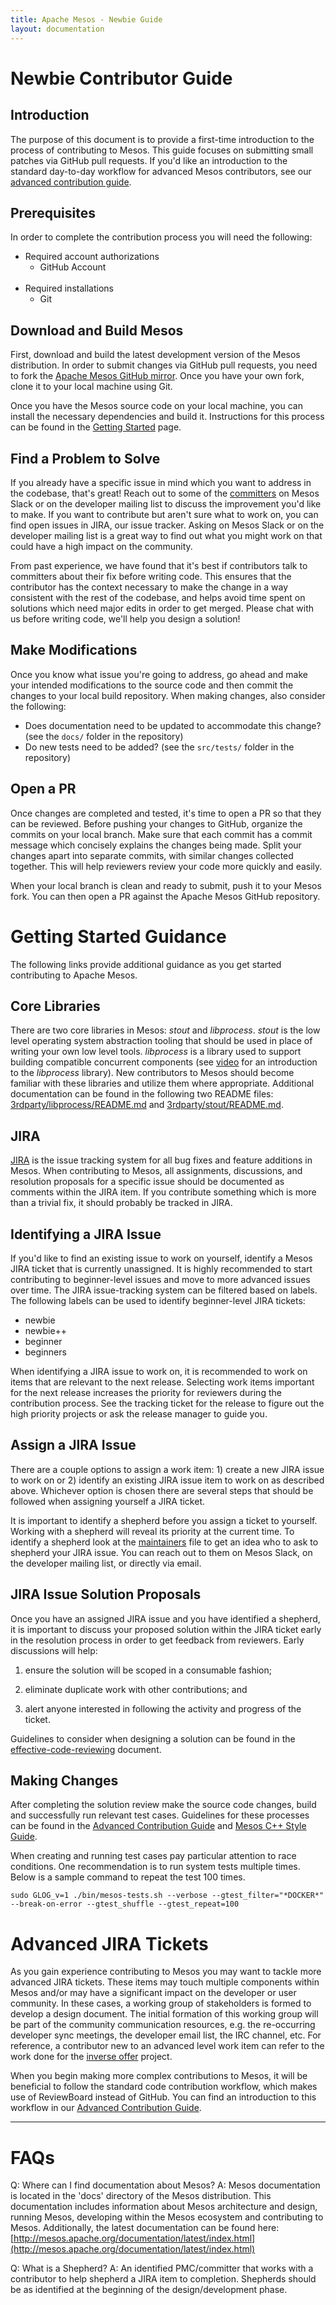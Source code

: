 ```yaml
---
title: Apache Mesos - Newbie Guide
layout: documentation
---
```


# Newbie Contributor Guide

## Introduction

The purpose of this document is to provide a first-time introduction to the process of contributing to Mesos. This guide focuses on submitting small patches via GitHub pull requests. If you'd like an introduction to the standard day-to-day workflow for advanced Mesos contributors, see our [advanced contribution guide](advanced-contribution.md).

## Prerequisites

In order to complete the contribution process you will need the following:

* Required account authorizations
    + GitHub Account
<br/><br/>
* Required installations
    + Git

## Download and Build Mesos

First, download and build the latest development version of the Mesos distribution. In order to submit changes via GitHub pull requests, you need to fork the [Apache Mesos GitHub mirror](https://github.com/apache/mesos). Once you have your own fork, clone it to your local machine using Git.

Once you have the Mesos source code on your local machine, you can install the necessary dependencies and build it. Instructions for this process can be found in the [Getting Started](http://mesos.apache.org/gettingstarted/) page.

## Find a Problem to Solve

If you already have a specific issue in mind which you want to address in the codebase, that's great! Reach out to some of the [committers](committers.md) on Mesos Slack or on the developer mailing list to discuss the improvement you'd like to make. If you want to contribute but aren't sure what to work on, you can find open issues in JIRA, our issue tracker. Asking on Mesos Slack or on the developer mailing list is a great way to find out what you might work on that could have a high impact on the community.

From past experience, we have found that it's best if contributors talk to committers about their fix before writing code. This ensures that the contributor has the context necessary to make the change in a way consistent with the rest of the codebase, and helps avoid time spent on solutions which need major edits in order to get merged. Please chat with us before writing code, we'll help you design a solution!

## Make Modifications

Once you know what issue you're going to address, go ahead and make your intended modifications to the source code and then commit the changes to your local build repository. When making changes, also consider the following:

* Does documentation need to be updated to accommodate this change? (see the `docs/` folder in the repository)
* Do new tests need to be added? (see the `src/tests/` folder in the repository)

## Open a PR

Once changes are completed and tested, it's time to open a PR so that they can be reviewed. Before pushing your changes to GitHub, organize the commits on your local branch. Make sure that each commit has a commit message which concisely explains the changes being made. Split your changes apart into separate commits, with similar changes collected together. This will help reviewers review your code more quickly and easily.

When your local branch is clean and ready to submit, push it to your Mesos fork. You can then open a PR against the Apache Mesos GitHub repository.

# Getting Started Guidance

The following links provide additional guidance as you get started contributing to Apache Mesos.

## Core Libraries

There are two core libraries in Mesos: *stout* and *libprocess*. *stout* is the low level operating system abstraction tooling that should be used in place of writing your own low level tools. *libprocess* is a library used to support building compatible concurrent components (see [video](https://www.youtube.com/watch?v=5EIiU6R_6KE) for an introduction to the *libprocess* library). New contributors to Mesos should become familiar with these libraries and utilize them where appropriate. Additional documentation can be found in the following two README files: [3rdparty/libprocess/README.md](https://github.com/apache/mesos/blob/master/3rdparty/libprocess/README.md) and [3rdparty/stout/README.md](https://github.com/apache/mesos/blob/master/3rdparty/stout/README.md).

## JIRA

[JIRA](http://issues.apache.org/jira/browse/MESOS) is the issue tracking system for all bug fixes and feature additions in Mesos. When contributing to Mesos, all assignments, discussions, and resolution proposals for a specific issue should be documented as comments within the JIRA item. If you contribute something which is more than a trivial fix, it should probably be tracked in JIRA.

## Identifying a JIRA Issue

If you'd like to find an existing issue to work on yourself, identify a Mesos JIRA ticket that is currently unassigned. It is highly recommended to start contributing to beginner-level issues and move to more advanced issues over time. The JIRA issue-tracking system can be filtered based on labels. The following labels can be used to identify beginner-level JIRA tickets:

* newbie
* newbie++
* beginner
* beginners

When identifying a JIRA issue to work on, it is recommended to work on items that are relevant to the next release. Selecting work items important for the next release increases the priority for reviewers during the contribution process. See the tracking ticket for the release to figure out the high priority projects or ask the release manager to guide you.

## Assign a JIRA Issue

There are a couple options to assign a work item: 1) create a new JIRA issue to work on or 2) identify an existing JIRA issue item to work on as described above. Whichever option is chosen there are several steps that should be followed when assigning yourself a JIRA ticket.

It is important to identify a shepherd before you assign a ticket to yourself. Working with a shepherd will reveal its priority at the current time. To identify a shepherd look at the [maintainers](committers.md) file to get an idea who to ask to shepherd your JIRA issue. You can reach out to them on Mesos Slack, on the developer mailing list, or directly via email.

## JIRA Issue Solution Proposals

Once you have an assigned JIRA issue and you have identified a shepherd, it is important to discuss your proposed solution within the JIRA ticket early in the resolution process in order to get feedback from reviewers. Early discussions will help:

1. ensure the solution will be scoped in a consumable fashion;

2. eliminate duplicate work with other contributions; and

3. alert anyone interested in following the activity and progress of the ticket.


Guidelines to consider when designing a solution can be found in the [effective-code-reviewing](effective-code-reviewing.md) document.

## Making Changes

After completing the solution review make the source code changes, build and successfully run relevant test cases. Guidelines for these processes can be found in the [Advanced Contribution Guide](advanced-contribution.md) and [Mesos C++ Style Guide](c++-style-guide.md).

When creating and running test cases pay particular attention to race conditions. One recommendation is to run system tests multiple times.  Below is a sample command to repeat the test 100 times.


    sudo GLOG_v=1 ./bin/mesos-tests.sh --verbose --gtest_filter="*DOCKER*" --break-on-error --gtest_shuffle --gtest_repeat=100

# Advanced JIRA Tickets

As you gain experience contributing to Mesos you may want to tackle more advanced JIRA tickets. These items may touch multiple components within Mesos and/or may have a significant impact on the developer or user community. In these cases, a working group of stakeholders is formed to develop a design document. The initial formation of this working group will be part of the community communication resources, e.g. the re-occurring developer sync meetings, the developer email list, the IRC channel, etc. For reference, a contributor new to an advanced level work item can refer to the work done for the [inverse offer](https://issues.apache.org/jira/browse/MESOS-1592) project.

When you begin making more complex contributions to Mesos, it will be beneficial to follow the standard code contribution workflow, which makes use of ReviewBoard instead of GitHub. You can find an introduction to this workflow in our [Advanced Contribution Guide](advanced-contribution.md).

-----

# FAQs

Q: Where can I find documentation about Mesos?
A: Mesos documentation is located in the 'docs' directory of the Mesos distribution. This documentation includes information about Mesos architecture and design, running Mesos, developing within the Mesos ecosystem and contributing to Mesos. Additionally, the latest documentation can be found here:
[http://mesos.apache.org/documentation/latest/index.html](http://mesos.apache.org/documentation/latest/index.html)


Q: What is a Shepherd?
A: An identified PMC/committer that works with a contributor to help shepherd a JIRA item to completion.  Shepherds should be as identified at the beginning of the design/development phase.

